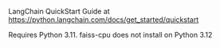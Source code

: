 LangChain QuickStart Guide at https://python.langchain.com/docs/get_started/quickstart

Requires Python 3.11.
  faiss-cpu does not install on Python 3.12